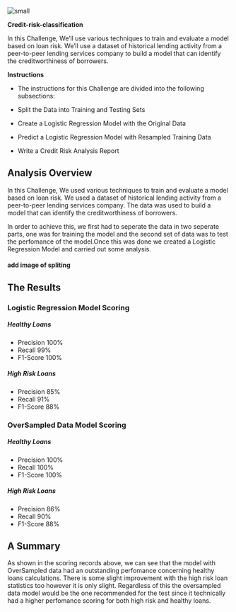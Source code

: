 ![small](https://user-images.githubusercontent.com/112433621/227211600-3291d7f7-92c7-4cb0-a934-55d1febfce49.jpg)


**Credit-risk-classification**

In this Challenge, We’ll use various techniques to train and evaluate a model based on loan risk. We’ll use a dataset of historical lending activity from a peer-to-peer lending services company to build a model that can identify the creditworthiness of borrowers.

**Instructions**

- The instructions for this Challenge are divided into the following subsections:

- Split the Data into Training and Testing Sets

- Create a Logistic Regression Model with the Original Data

- Predict a Logistic Regression Model with Resampled Training Data

- Write a Credit Risk Analysis Report


## Analysis Overview

In this Challenge, We used various techniques to train and evaluate a model based on loan risk. 
We used a dataset of historical lending activity from a peer-to-peer lending services company. 
The data was used to build a model that can identify the creditworthiness of borrowers.


In order to achieve this, we first had to seperate the data in two seperate parts, one was for training the model and the second set of data was to test the perfomance of the model.Once this was done we created a Logistic Regression Model and carried out some analysis.

#### add image of spliting 

## The Results

### Logistic Regression Model Scoring

##### Healthy Loans
- Precision 100%
- Recall 99%
- F1-Score 100%

##### High Risk Loans
- Precision 85%
- Recall 91%
- F1-Score 88%

### OverSampled Data Model Scoring

##### Healthy Loans
- Precision 100%
- Recall 100%
- F1-Score 100%

##### High Risk Loans
- Precision 86%
- Recall 90%
- F1-Score 88%

## A Summary

As shown in the scoring records above, we can see that the model with OverSampled data had an outstanding perfomance concerning healthy loans calculations. There is some slight improvement with the high risk loan statistics too however it is only slight. Regardless of this the oversampled data model would be the one recommended for the test since it technically had a higher perfomance scoring for both high risk and healthy loans.

